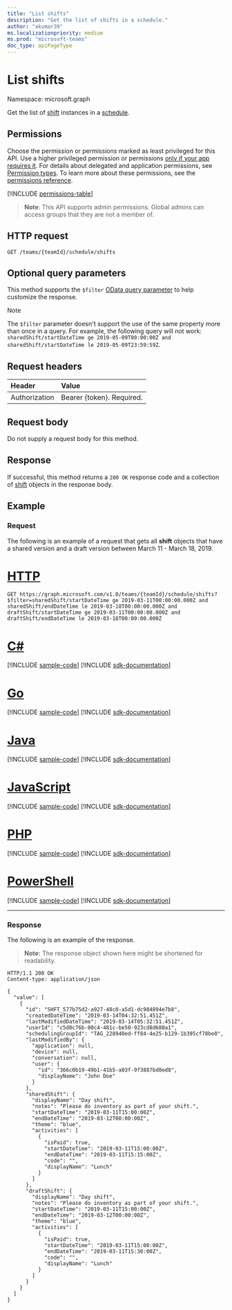 ```yaml
---
title: "List shifts"
description: "Get the list of shifts in a schedule."
author: "akumar39"
ms.localizationpriority: medium
ms.prod: "microsoft-teams"
doc_type: apiPageType
---
```


# List shifts

Namespace: microsoft.graph

Get the list of [shift](../resources/shift.md) instances in a [schedule](../resources/schedule.md).

## Permissions

Choose the permission or permissions marked as least privileged for this API. Use a higher privileged permission or permissions [only if your app requires it](/graph/permissions-overview#best-practices-for-using-microsoft-graph-permissions). For details about delegated and application permissions, see [Permission types](/graph/permissions-overview#permission-types). To learn more about these permissions, see the [permissions reference](/graph/permissions-reference).

<!-- { "blockType": "permissions", "name": "schedule_list_shifts" } -->
[!INCLUDE [permissions-table](../includes/permissions/schedule-list-shifts-permissions.md)]

> **Note**: This API supports admin permissions. Global admins can access groups that they are not a member of.

## HTTP request

<!-- { "blockType": "ignored" } -->

```http
GET /teams/{teamId}/schedule/shifts
```

## Optional query parameters

This method supports the `$filter` [OData query parameter](/graph/query-parameters) to help customize the response.

> [!NOTE]
> The `$filter` parameter doesn't support the use of the same property more than once in a query. For example, the following query will not work: `sharedShift/startDateTime ge 2019-05-09T00:00:00Z and sharedShift/startDateTime le 2019-05-09T23:59:59Z`.

## Request headers

| Header       | Value |
|:---------------|:--------|
| Authorization  | Bearer {token}. Required.  |

## Request body
Do not supply a request body for this method.

## Response

If successful, this method returns a `200 OK` response code and a collection of [shift](../resources/shift.md) objects in the response body.

## Example

### Request

The following is an example of a request that gets all **shift** objects that have a shared version and a draft version between March 11 - March 18, 2019.


# [HTTP](#tab/http)
<!-- {
  "blockType": "request",
  "name": "schedule-list-shifts"
}-->
```msgraph-interactive
GET https://graph.microsoft.com/v1.0/teams/{teamId}/schedule/shifts?$filter=sharedShift/startDateTime ge 2019-03-11T00:00:00.000Z and sharedShift/endDateTime le 2019-03-18T00:00:00.000Z and draftShift/startDateTime ge 2019-03-11T00:00:00.000Z and draftShift/endDateTime le 2019-03-18T00:00:00.000Z
```

# [C#](#tab/csharp)
[!INCLUDE [sample-code](../includes/snippets/csharp/schedule-list-shifts-csharp-snippets.md)]
[!INCLUDE [sdk-documentation](../includes/snippets/snippets-sdk-documentation-link.md)]

# [Go](#tab/go)
[!INCLUDE [sample-code](../includes/snippets/go/schedule-list-shifts-go-snippets.md)]
[!INCLUDE [sdk-documentation](../includes/snippets/snippets-sdk-documentation-link.md)]

# [Java](#tab/java)
[!INCLUDE [sample-code](../includes/snippets/java/schedule-list-shifts-java-snippets.md)]
[!INCLUDE [sdk-documentation](../includes/snippets/snippets-sdk-documentation-link.md)]

# [JavaScript](#tab/javascript)
[!INCLUDE [sample-code](../includes/snippets/javascript/schedule-list-shifts-javascript-snippets.md)]
[!INCLUDE [sdk-documentation](../includes/snippets/snippets-sdk-documentation-link.md)]

# [PHP](#tab/php)
[!INCLUDE [sample-code](../includes/snippets/php/schedule-list-shifts-php-snippets.md)]
[!INCLUDE [sdk-documentation](../includes/snippets/snippets-sdk-documentation-link.md)]

# [PowerShell](#tab/powershell)
[!INCLUDE [sample-code](../includes/snippets/powershell/schedule-list-shifts-powershell-snippets.md)]
[!INCLUDE [sdk-documentation](../includes/snippets/snippets-sdk-documentation-link.md)]

---

### Response

The following is an example of the response. 

>**Note:** The response object shown here might be shortened for readability.
<!-- {
  "blockType": "response",
  "truncated": true,
  "@odata.type": "microsoft.graph.shift",
  "isCollection": true
} -->

```http
HTTP/1.1 200 OK
Content-type: application/json

{
  "value": [
    {
      "id": "SHFT_577b75d2-a927-48c0-a5d1-dc984894e7b8",
      "createdDateTime": "2019-03-14T04:32:51.451Z",
      "lastModifiedDateTime": "2019-03-14T05:32:51.451Z",
      "userId": "c5d0c76b-80c4-481c-be50-923cd8d680a1",
      "schedulingGroupId": "TAG_228940ed-ff84-4e25-b129-1b395cf78be0",
      "lastModifiedBy": {
        "application": null,
        "device": null,
        "conversation": null,
        "user": {
          "id": "366c0b19-49b1-41b5-a03f-9f3887bd0ed8",
          "displayName": "John Doe"
        }
      },
      "sharedShift": {
        "displayName": "Day shift",
        "notes": "Please do inventory as part of your shift.",
        "startDateTime": "2019-03-11T15:00:00Z",
        "endDateTime": "2019-03-12T00:00:00Z",
        "theme": "blue",
        "activities": [
          {
            "isPaid": true,
            "startDateTime": "2019-03-11T15:00:00Z",
            "endDateTime": "2019-03-11T15:15:00Z",
            "code": "",
            "displayName": "Lunch"
          }
        ]
      },
      "draftShift": {
        "displayName": "Day shift",
        "notes": "Please do inventory as part of your shift.",
        "startDateTime": "2019-03-11T15:00:00Z",
        "endDateTime": "2019-03-12T00:00:00Z",
        "theme": "blue",
        "activities": [
          {
            "isPaid": true,
            "startDateTime": "2019-03-11T15:00:00Z",
            "endDateTime": "2019-03-11T15:30:00Z",
            "code": "",
            "displayName": "Lunch"
          }
        ]
      }
    }
  ]
}
```

<!-- uuid: 8fcb5dbc-d5aa-4681-8e31-b001d5168d79
2015-10-25 14:57:30 UTC -->
<!--
{
  "type": "#page.annotation",
  "description": "Get the list of shifts in this schedule",
  "keywords": "",
  "section": "documentation",
  "tocPath": "",
  "suppressions": [
  ]
}
-->

